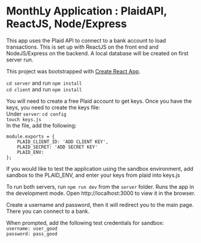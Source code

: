 # MonthLy Application : PlaidAPI, ReactJS, Node/Express

This app uses the Plaid API to connect to a bank account to load transactions.  This is set up with ReactJS on the front end and NodeJS/Express on the backend. A local database will be created on first server run.<br/>

This project was bootstrapped with [Create React App](https://github.com/facebook/create-react-app).

```cd server``` and run ```npm install``` <br/>
```cd client``` and run ```npm install``` <br/>

You will need to create a free Plaid account to get keys.  Once you have the keys, you need to create the keys file: <br/>
Under ```server```: ```cd config```<br/>
```touch keys.js```<br/>
In the file, add the following:
```
module.exports = {
    PLAID_CLIENT_ID: 'ADD CLIENT KEY',
    PLAID_SECRET: 'ADD SECRET KEY'
    PLAID_ENV:
};
```

If you would like to test the application using the sandbox environment, add sandbox to the PLAID_ENV, and enter your keys from plaid into keys.js

To run both servers, run ```npm run dev``` from the ```server``` folder. 
Runs the app in the development mode.
Open http://localhost:3000 to view it in the browser.

Create a username and password, then it will redirect you to the main page. There you can connect to a bank.

When prompted, add the following test credentials for sandbox: <br/>
```username: user_good``` <br/>
```password: pass_good```

